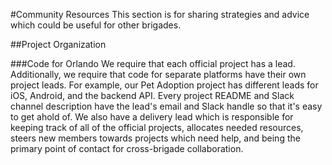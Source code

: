 #Community Resources
This section is for sharing strategies and advice which could be useful for other brigades.

##Project Organization

###Code for Orlando
We require that each official project has a lead. Additionally, we require that code for separate platforms have their own project leads. For example, our Pet Adoption project has different leads for iOS, Android, and the backend API. Every project README and Slack channel description have the lead's email and Slack handle so that it's easy to get ahold of. We also have a delivery lead which is responsible for keeping track of all of the official projects, allocates needed resources, steers new members towards projects which need help, and being the primary point of contact for cross-brigade collaboration.